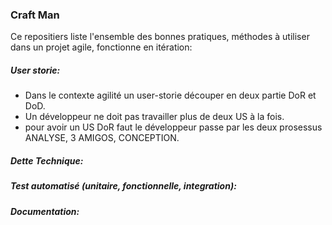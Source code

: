 ### Craft Man
Ce repositiers liste l'ensemble des bonnes pratiques, méthodes à utiliser dans un projet agile, fonctionne en itération:

##### User storie:
- Dans le contexte agilité un user-storie découper en deux partie DoR et DoD.
- Un développeur ne doit pas travailler plus de deux US à la fois.
- pour avoir un US DoR faut le développeur passe par les deux prosessus ANALYSE, 3 AMIGOS, CONCEPTION.
##### Dette Technique:
##### Test automatisé (unitaire, fonctionnelle, integration):
##### Documentation:
